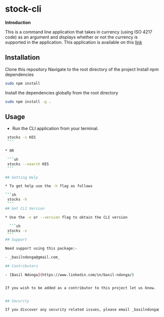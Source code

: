 # stock-cli

**Introduction**

This is a command line application that takes in currency (using ISO 4217 code) as an argument and displays whether or not the currency is supported in the application. This application is available on this [link](https://github.com/Bascil/stock-cli) 
 
## Installation
Clone this repository
Navigate to the root directory of the project
Install npm dependencies 
```sh
sudo npm install
```
Install the dependencies globally from the root directory
```sh
sudo npm install -g .
```

## Usage

  * Run the CLI application from your terminal.

   ```sh
    stocks -s KES
    ```

  * OR

    ```sh
    stocks --search KES
    ```

## Getting Help

  * To get help use the -h flag as follows

  ```sh
    stocks -h
    ```
## Get CLI Version

  * Use the -v or --version flag to obtain the CLI version

     ```sh
    stocks -v
    ```
## Support

Need support using this package:-

- _basilndonga@gmail.com_ 

## Contributors

- [Basil Ndonga](https://www.linkedin.com/in/basil-ndonga/)


If you wish to be added as a contributor to this project let us know.


## Security

If you discover any security related issues, please email _basilndonga@gmail.com_ 




